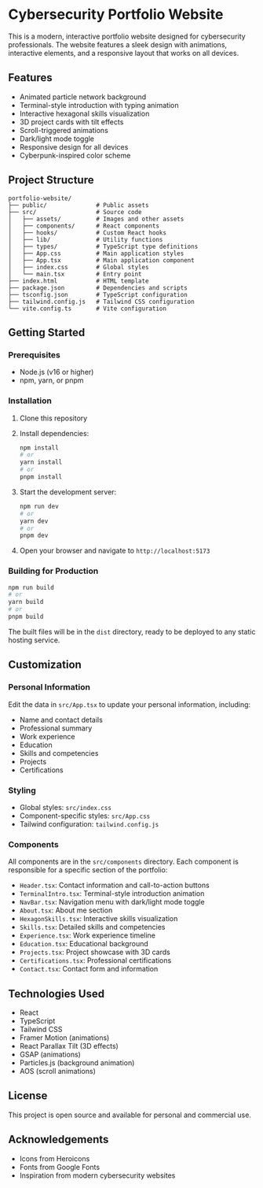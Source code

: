 # Cybersecurity Portfolio Website

This is a modern, interactive portfolio website designed for cybersecurity professionals. The website features a sleek design with animations, interactive elements, and a responsive layout that works on all devices.

## Features

- Animated particle network background
- Terminal-style introduction with typing animation
- Interactive hexagonal skills visualization
- 3D project cards with tilt effects
- Scroll-triggered animations
- Dark/light mode toggle
- Responsive design for all devices
- Cyberpunk-inspired color scheme

## Project Structure

```
portfolio-website/
├── public/              # Public assets
├── src/                 # Source code
│   ├── assets/          # Images and other assets
│   ├── components/      # React components
│   ├── hooks/           # Custom React hooks
│   ├── lib/             # Utility functions
│   ├── types/           # TypeScript type definitions
│   ├── App.css          # Main application styles
│   ├── App.tsx          # Main application component
│   ├── index.css        # Global styles
│   └── main.tsx         # Entry point
├── index.html           # HTML template
├── package.json         # Dependencies and scripts
├── tsconfig.json        # TypeScript configuration
├── tailwind.config.js   # Tailwind CSS configuration
└── vite.config.ts       # Vite configuration
```

## Getting Started

### Prerequisites

- Node.js (v16 or higher)
- npm, yarn, or pnpm

### Installation

1. Clone this repository
2. Install dependencies:
   ```bash
   npm install
   # or
   yarn install
   # or
   pnpm install
   ```

3. Start the development server:
   ```bash
   npm run dev
   # or
   yarn dev
   # or
   pnpm dev
   ```

4. Open your browser and navigate to `http://localhost:5173`

### Building for Production

```bash
npm run build
# or
yarn build
# or
pnpm build
```

The built files will be in the `dist` directory, ready to be deployed to any static hosting service.

## Customization

### Personal Information

Edit the data in `src/App.tsx` to update your personal information, including:
- Name and contact details
- Professional summary
- Work experience
- Education
- Skills and competencies
- Projects
- Certifications

### Styling

- Global styles: `src/index.css`
- Component-specific styles: `src/App.css`
- Tailwind configuration: `tailwind.config.js`

### Components

All components are in the `src/components` directory. Each component is responsible for a specific section of the portfolio:

- `Header.tsx`: Contact information and call-to-action buttons
- `TerminalIntro.tsx`: Terminal-style introduction animation
- `NavBar.tsx`: Navigation menu with dark/light mode toggle
- `About.tsx`: About me section
- `HexagonSkills.tsx`: Interactive skills visualization
- `Skills.tsx`: Detailed skills and competencies
- `Experience.tsx`: Work experience timeline
- `Education.tsx`: Educational background
- `Projects.tsx`: Project showcase with 3D cards
- `Certifications.tsx`: Professional certifications
- `Contact.tsx`: Contact form and information

## Technologies Used

- React
- TypeScript
- Tailwind CSS
- Framer Motion (animations)
- React Parallax Tilt (3D effects)
- GSAP (animations)
- Particles.js (background animation)
- AOS (scroll animations)

## License

This project is open source and available for personal and commercial use.

## Acknowledgements

- Icons from Heroicons
- Fonts from Google Fonts
- Inspiration from modern cybersecurity websites
